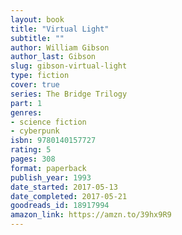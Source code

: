 ```yaml
---
layout: book
title: "Virtual Light"
subtitle: ""
author: William Gibson
author_last: Gibson
slug: gibson-virtual-light
type: fiction
cover: true
series: The Bridge Trilogy
part: 1
genres:
- science fiction
- cyberpunk
isbn: 9780140157727
rating: 5
pages: 308
format: paperback
publish_year: 1993
date_started: 2017-05-13
date_completed: 2017-05-21
goodreads_id: 18917994
amazon_link: https://amzn.to/39hx9R9
---
```

